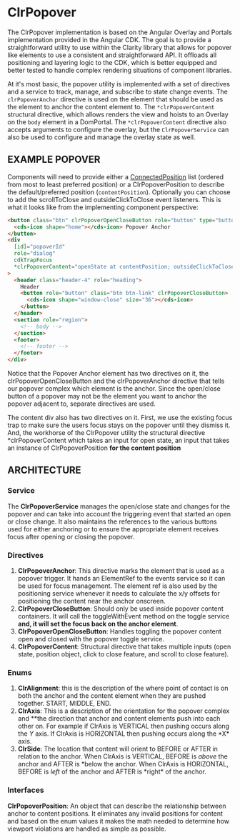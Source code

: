 # ClrPopover

The ClrPopover implementation is based on the Angular Overlay and Portals implementation provided in the Angular CDK.
The goal is to provide a straightforward utility to use within the Clarity library that allows for popover like elements
to use a consistent and straightforward API. It offloads all positioning and layering logic to the CDK, which is better
equipped and better tested to handle complex rendering situations of component libraries.

At it's most basic, the popover utility is implemented with a set of directives and a service to track, manage, and
subscribe to state change events. The `clrPopoverAnchor` directive is used on the element that should be used
as the element to anchor the content element to. The `*clrPopoverContent` structural directive, which allows renders
the view and hoists to an Overlay on the `body` element in a DomPortal. The `*clrPopoverContent` directive also
accepts arguments to configure the overlay, but the `ClrPopoverService` can also be used to configure and manage
the overlay state as well.

## EXAMPLE POPOVER

Components will need to provide either a [ConnectedPosition](https://material.angular.io/cdk/overlay/api#ConnectedPosition)
list (ordered from most to least preferred position) or a ClrPopoverPosition to describe the default/preferred position
(`contentPosition`). Optionally you can choose to add the scrollToClose and outsideClickToClose event listeners.
This is what it looks like from the implementing component perspective:

```html
<button class="btn" clrPopoverOpenCloseButton role="button" type="button" [attr.aria-owns]="popoverId" clrPopoverAnchor>
  <cds-icon shape="home"></cds-icon> Popover Anchor
</button>
<div
  [id]="popoverId"
  role="dialog"
  cdkTrapFocus
  *clrPopoverContent="openState at contentPosition; outsideClickToClose: true; scrollToClose: true"
>
  <header class="header-4" role="heading">
    Header
    <button role="button" class="btn btn-link" clrPopoverCloseButton>
      <cds-icon shape="window-close" size="36"></cds-icon>
    </button>
  </header>
  <section role="region">
    <!-- body -->
  </section>
  <footer>
    <!-- footer -->
  </footer>
</div>
```

Notice that the Popover Anchor element has two directives on it, the clrPopoverOpenCloseButton and the clrPopoverAnchor
directive that tells our popover complex which element is the anchor. Since the open/close button of a popover may not
be the element you want to anchor the popover adjacent to, separate directives are used.

The content div also has two directives on it. First, we use the existing focus trap to make sure the users focus
stays on the popover until they dismiss it. And, the workhorse of the ClrPopover utility the structural
directive \*clrPopoverContent which takes an input for open state, an input that takes an instance of
ClrPopoverPosition **for the content position**

## ARCHITECTURE

### Service

The **ClrPopoverService** manages the open/close state and changes for the popover and can take into account
the triggering event that started an open or close change. It also maintains the references to the various buttons
used for either anchoring or to ensure the appropriate element receives focus after opening or closing the popover.

### Directives

1.  **ClrPopoverAnchor**: This directive marks the element that is used as a popover trigger. It hands an
    ElementRef to the events service so it can be used for focus management. The element ref is also used by the
    positioning service whenever it needs to calculate the x/y offsets for positioning the content near the anchor onscreen.
2.  **ClrPopoverCloseButton**: Should only be used inside popover content containers. It will call the toggleWithEvent
    method on the toggle service **and, it will set the focus back on the anchor element**.
3.  **ClrPopoverOpenCloseButton**: Handles toggling the popover content open and closed with the popover toggle service.
4.  **ClrPopoverContent**: Structural directive that takes multiple inputs (open state, position object, click to
    close feature, and scroll to close feature).

### Enums

1.  **ClrAlignment**: this is the description of the where point of contact is on both the anchor and the content
    element when they are pushed together. START, MIDDLE, END.
2.  **ClrAxis**: This is a description of the orientation for the popover complex and \**the direction that anchor and
    content elements push into each other on. For example if ClrAxis is VERTICAL then pushing occurs along the *Y* axis. If
    ClrAxis is HORIZONTAL then pushing occurs along the *X\* axis.
3.  **ClrSide**: The location that content will orient to BEFORE or AFTER in relation to the anchor. When ClrAxis is
    VERTICAL, BEFORE is _above_ the anchor and AFTER is *below the anchor. When ClrAxis is HORIZONTAL, BEFORE is *left*
    of the anchor and AFTER is *right\* of the anchor.

### Interfaces

**ClrPopoverPosition**: An object that can describe the relationship between anchor to content positions. It
eliminates any invalid positions for content and based on the enum values it makes the math needed to determine how
viewport violations are handled as simple as possible.
